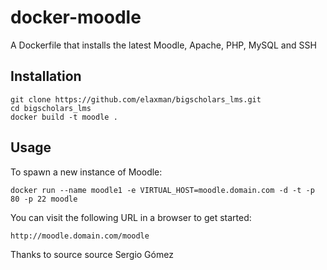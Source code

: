 docker-moodle
=============

A Dockerfile that installs the latest Moodle, Apache, PHP, MySQL and SSH

## Installation

```
git clone https://github.com/elaxman/bigscholars_lms.git
cd bigscholars_lms
docker build -t moodle .
```

## Usage

To spawn a new instance of Moodle:

```
docker run --name moodle1 -e VIRTUAL_HOST=moodle.domain.com -d -t -p 80 -p 22 moodle
```

You can visit the following URL in a browser to get started:

```
http://moodle.domain.com/moodle
```

Thanks to source source Sergio Gómez

